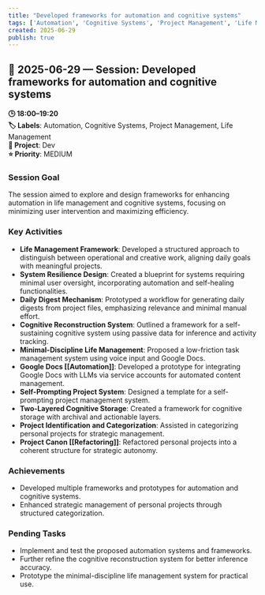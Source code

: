 ```yaml
---
title: "Developed frameworks for automation and cognitive systems"
tags: ['Automation', 'Cognitive Systems', 'Project Management', 'Life Management']
created: 2025-06-29
publish: true
---
```


## 📅 2025-06-29 — Session: Developed frameworks for automation and cognitive systems

**🕒 18:00–19:20**  
**🏷️ Labels**: Automation, Cognitive Systems, Project Management, Life Management  
**📂 Project**: Dev  
**⭐ Priority**: MEDIUM  


### Session Goal
The session aimed to explore and design frameworks for enhancing automation in life management and cognitive systems, focusing on minimizing user intervention and maximizing efficiency.

### Key Activities
- **Life Management Framework**: Developed a structured approach to distinguish between operational and creative work, aligning daily goals with meaningful projects.
- **System Resilience Design**: Created a blueprint for systems requiring minimal user oversight, incorporating automation and self-healing functionalities.
- **Daily Digest Mechanism**: Prototyped a workflow for generating daily digests from project files, emphasizing relevance and minimal manual effort.
- **Cognitive Reconstruction System**: Outlined a framework for a self-sustaining cognitive system using passive data for inference and activity tracking.
- **Minimal-Discipline Life Management**: Proposed a low-friction task management system using voice input and Google Docs.
- **Google Docs [[Automation]]**: Developed a prototype for integrating Google Docs with LLMs via service accounts for automated content management.
- **Self-Prompting Project System**: Designed a template for a self-prompting project management system.
- **Two-Layered Cognitive Storage**: Created a framework for cognitive storage with archival and actionable layers.
- **Project Identification and Categorization**: Assisted in categorizing personal projects for strategic management.
- **Project Canon [[Refactoring]]**: Refactored personal projects into a coherent structure for strategic autonomy.

### Achievements
- Developed multiple frameworks and prototypes for automation and cognitive systems.
- Enhanced strategic management of personal projects through structured categorization.

### Pending Tasks
- Implement and test the proposed automation systems and frameworks.
- Further refine the cognitive reconstruction system for better inference accuracy.
- Prototype the minimal-discipline life management system for practical use.
